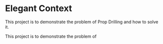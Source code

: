 # Elegant Context
This project is to demonstrate the problem of Prop Drilling and how to solve it.

This project is to demonstrate the problem of 